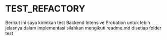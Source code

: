 # TEST_REFACTORY

Berikut ini saya kirimkan test Backend Intensive Probation
untuk lebih jelasnya dalam implementasi silahkan mengikuti readme.md disetiap folder test

